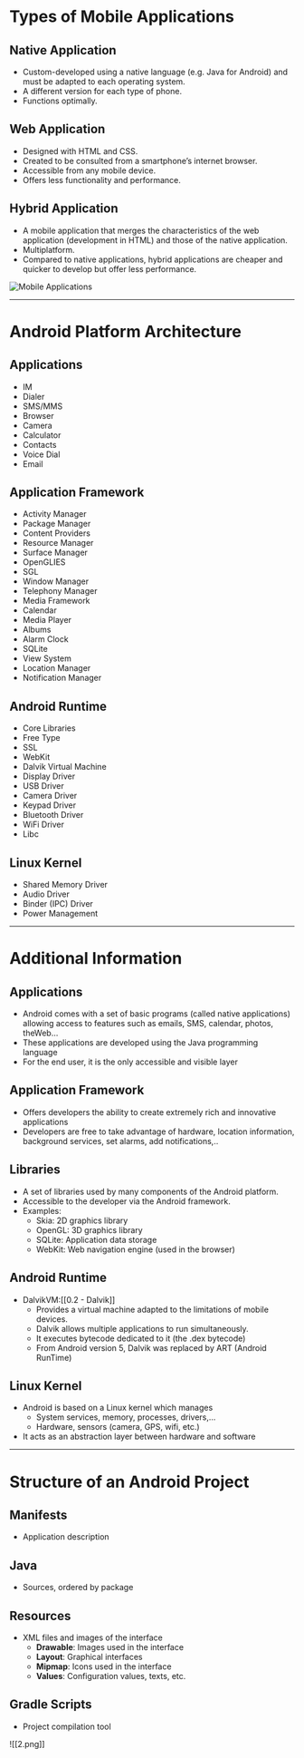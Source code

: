 # Types of Mobile Applications

## Native Application
- Custom-developed using a native language (e.g. Java for Android) and must be adapted to each operating system.
- A different version for each type of phone.
- Functions optimally.

## Web Application
- Designed with HTML and CSS.
- Created to be consulted from a smartphone’s internet browser.
- Accessible from any mobile device.
- Offers less functionality and performance.

## Hybrid Application
- A mobile application that merges the characteristics of the web application (development in HTML) and those of the native application.
- Multiplatform.
- Compared to native applications, hybrid applications are cheaper and quicker to develop but offer less performance.

![Mobile Applications](1.png)

---

# Android Platform Architecture

## Applications
- IM
- Dialer
- SMS/MMS
- Browser
- Camera
- Calculator
- Contacts
- Voice Dial
- Email

## Application Framework
- Activity Manager
- Package Manager
- Content Providers
- Resource Manager
- Surface Manager
- OpenGLIES
- SGL
- Window Manager
- Telephony Manager
- Media Framework
- Calendar
- Media Player
- Albums
- Alarm Clock
- SQLite
- View System
- Location Manager
- Notification Manager

## Android Runtime
- Core Libraries
- Free Type
- SSL
- WebKit
- Dalvik Virtual Machine
- Display Driver
- USB Driver
- Camera Driver
- Keypad Driver
- Bluetooth Driver
- WiFi Driver
- Libc

## Linux Kernel
- Shared Memory Driver
- Audio Driver
- Binder (IPC) Driver
- Power Management

---

# Additional Information

## Applications
- Android comes with a set of basic programs (called native applications) allowing access to features such as emails, SMS, calendar, photos, theWeb…
- These applications are developed using the Java programming language
- For the end user, it is the only accessible and visible layer

## Application Framework
- Offers developers the ability to create extremely rich and innovative applications
- Developers are free to take advantage of hardware, location information, background services, set alarms, add notifications,..

## Libraries
- A set of libraries used by many components of the Android platform.
- Accessible to the developer via the Android framework.
- Examples:
  - Skia: 2D graphics library
  - OpenGL: 3D graphics library
  - SQLite: Application data storage
  - WebKit: Web navigation engine (used in the browser)

## Android Runtime
- DalvikVM:[[0.2 - Dalvik]]
  - Provides a virtual machine adapted to the limitations of mobile devices.
  - Dalvik allows multiple applications to run simultaneously.
  - It executes bytecode dedicated to it (the .dex bytecode)
  - From Android version 5, Dalvik was replaced by ART (Android RunTime)

## Linux Kernel
- Android is based on a Linux kernel which manages
  - System services, memory, processes, drivers,...
  - Hardware, sensors (camera, GPS, wifi, etc.)
- It acts as an abstraction layer between hardware and software

---

# Structure of an Android Project

## Manifests
- Application description

## Java
- Sources, ordered by package

## Resources
- XML files and images of the interface
  - **Drawable**: Images used in the interface
  - **Layout**: Graphical interfaces
  - **Mipmap**: Icons used in the interface
  - **Values**: Configuration values, texts, etc.

## Gradle Scripts
- Project compilation tool

![[2.png]] 



